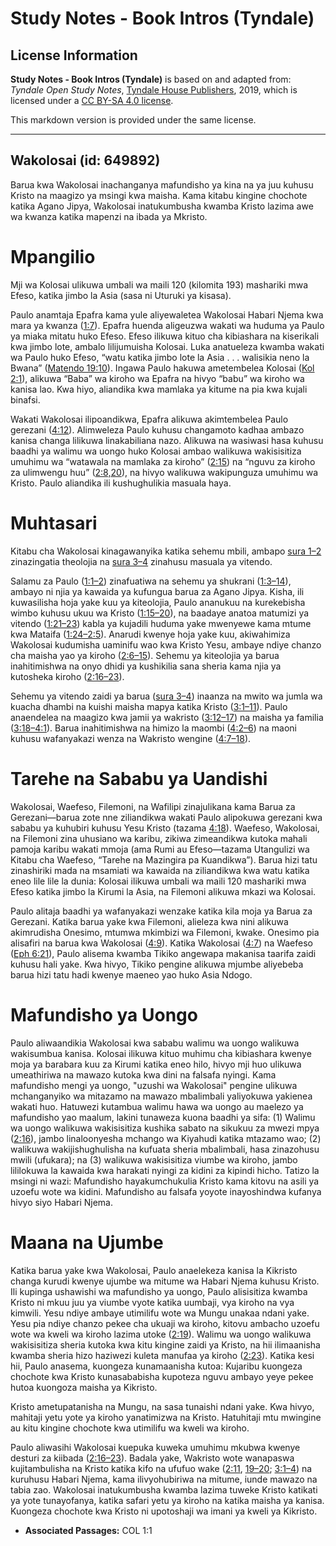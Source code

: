 # Study Notes - Book Intros (Tyndale)

## License Information

**Study Notes - Book Intros (Tyndale)** is based on and adapted from: _Tyndale Open Study Notes_, [Tyndale House Publishers](https://tyndaleopenresources.com/), 2019, which is licensed under a [CC BY-SA 4.0 license](https://creativecommons.org/licenses/by-sa/4.0/legalcode.en).

This markdown version is provided under the same license.



--------------------------------

## Wakolosai (id: 649892)

Barua kwa Wakolosai inachanganya mafundisho ya kina na ya juu kuhusu Kristo na maagizo ya msingi kwa maisha. Kama kitabu kingine chochote katika Agano Jipya, Wakolosai inatukumbusha kwamba Kristo lazima awe wa kwanza katika mapenzi na ibada ya Mkristo.

Mpangilio
=========

Mji wa Kolosai ulikuwa umbali wa maili 120 (kilomita 193\) mashariki mwa Efeso, katika jimbo la Asia (sasa ni Uturuki ya kisasa).

Paulo anamtaja Epafra kama yule aliyewaletea Wakolosai Habari Njema kwa mara ya kwanza ([1:7](https://ref.ly/Col1:7)). Epafra huenda aligeuzwa wakati wa huduma ya Paulo ya miaka mitatu huko Efeso. Efeso ilikuwa kituo cha kibiashara na kiserikali kwa jimbo lote, ambalo lilijumuisha Kolosai. Luka anatueleza kwamba wakati wa Paulo huko Efeso, “watu katika jimbo lote la Asia . . . walisikia neno la Bwana” ([Matendo 19:10](https://ref.ly/Acts19:10)). Ingawa Paulo hakuwa ametembelea Kolosai ([Kol 2:1](https://ref.ly/Col2:1)), alikuwa “Baba” wa kiroho wa Epafra na hivyo “babu” wa kiroho wa kanisa lao. Kwa hiyo, aliandika kwa mamlaka ya kitume na pia kwa kujali binafsi.

Wakati Wakolosai ilipoandikwa, Epafra alikuwa akimtembelea Paulo gerezani ([4:12](https://ref.ly/Col4:12)). Alimweleza Paulo kuhusu changamoto kadhaa ambazo kanisa changa lilikuwa linakabiliana nazo. Alikuwa na wasiwasi hasa kuhusu baadhi ya walimu wa uongo huko Kolosai ambao walikuwa wakisisitiza umuhimu wa “watawala na mamlaka za kiroho” ([2:15](https://ref.ly/Col2:15)) na “nguvu za kiroho za ulimwengu huu” ([2:8,](https://ref.ly/Col2:8)[20](https://ref.ly/Col2:20)), na hivyo walikuwa wakipunguza umuhimu wa Kristo. Paulo aliandika ili kushughulikia masuala haya.

Muhtasari
=========

Kitabu cha Wakolosai kinagawanyika katika sehemu mbili, ambapo [sura 1–2](https://ref.ly/Col1:1-Col2:23) zinazingatia theolojia na [sura 3–4](https://ref.ly/Col3:1-Col4:18) zinahusu masuala ya vitendo.

Salamu za Paulo ([1:1–2](https://ref.ly/Col1:1-Col1:2)) zinafuatiwa na sehemu ya shukrani ([1:3–14](https://ref.ly/Col1:3-Col1:14)), ambayo ni njia ya kawaida ya kufungua barua za Agano Jipya. Kisha, ili kuwasilisha hoja yake kuu ya kiteolojia, Paulo ananukuu na kurekebisha wimbo kuhusu ukuu wa Kristo ([1:15–20](https://ref.ly/Col1:15-Col1:20)), na baadaye anatoa matumizi ya vitendo ([1:21–23](https://ref.ly/Col1:21-Col1:23)) kabla ya kujadili huduma yake mwenyewe kama mtume kwa Mataifa ([1:24–2:5](https://ref.ly/Col1:24-Col2:5)). Anarudi kwenye hoja yake kuu, akiwahimiza Wakolosai kudumisha uaminifu wao kwa Kristo Yesu, ambaye ndiye chanzo cha maisha yao ya kiroho ([2:6–15](https://ref.ly/Col2:6-Col2:15)). Sehemu ya kiteolojia ya barua inahitimishwa na onyo dhidi ya kushikilia sana sheria kama njia ya kutosheka kiroho ([2:16–23](https://ref.ly/Col2:16-Col2:23)).

Sehemu ya vitendo zaidi ya barua ([sura 3–4](https://ref.ly/Col3:1-Col4:18)) inaanza na mwito wa jumla wa kuacha dhambi na kuishi maisha mapya katika Kristo ([3:1–11](https://ref.ly/Col3:1-Col3:11)). Paulo anaendelea na maagizo kwa jamii ya wakristo ([3:12–17](https://ref.ly/Col3:12-Col3:17)) na maisha ya familia ([3:18–4:1](https://ref.ly/Col3:18-Col4:1)). Barua inahitimishwa na himizo la maombi ([4:2–6](https://ref.ly/Col4:2-Col4:6)) na maoni kuhusu wafanyakazi wenza na Wakristo wengine ([4:7–18](https://ref.ly/Col4:7-Col4:18)).

Tarehe na Sababu ya Uandishi
============================

Wakolosai, Waefeso, Filemoni, na Wafilipi zinajulikana kama Barua za Gerezani—barua zote nne ziliandikwa wakati Paulo alipokuwa gerezani kwa sababu ya kuhubiri kuhusu Yesu Kristo (tazama [4:18](https://ref.ly/Col4:18)). Waefeso, Wakolosai, na Filemoni zina uhusiano wa karibu, zikiwa zimeandikwa kutoka mahali pamoja karibu wakati mmoja (ama Rumi au Efeso—tazama Utangulizi wa Kitabu cha Waefeso, “Tarehe na Mazingira pa Kuandikwa”). Barua hizi tatu zinashiriki mada na msamiati wa kawaida na ziliandikwa kwa watu katika eneo lile lile la dunia: Kolosai ilikuwa umbali wa maili 120 mashariki mwa Efeso katika jimbo la Kirumi la Asia, na Filemoni alikuwa mkazi wa Kolosai.

Paulo alitaja baadhi ya wafanyakazi wenzake katika kila moja ya Barua za Gerezani. Katika barua yake kwa Filemoni, alieleza kwa nini alikuwa akimrudisha Onesimo, mtumwa mkimbizi wa Filemoni, kwake. Onesimo pia alisafiri na barua kwa Wakolosai ([4:9](https://ref.ly/Col4:9)). Katika Wakolosai ([4:7](https://ref.ly/Col4:7)) na Waefeso ([Eph 6:21](https://ref.ly/Eph6:21)), Paulo alisema kwamba Tikiko angewapa makanisa taarifa zaidi kuhusu hali yake. Kwa hivyo, Tikiko pengine alikuwa mjumbe aliyebeba barua hizi tatu hadi kwenye maeneo yao huko Asia Ndogo.

Mafundisho ya Uongo
===================

Paulo aliwaandikia Wakolosai kwa sababu walimu wa uongo walikuwa wakisumbua kanisa. Kolosai ilikuwa kituo muhimu cha kibiashara kwenye moja ya barabara kuu za Kirumi katika eneo hilo, hivyo mji huo ulikuwa umeathiriwa na mawazo kutoka kwa dini na falsafa nyingi. Kama mafundisho mengi ya uongo, "uzushi wa Wakolosai" pengine ulikuwa mchanganyiko wa mitazamo na mawazo mbalimbali yaliyokuwa yakienea wakati huo. Hatuwezi kutambua walimu hawa wa uongo au maelezo ya mafundisho yao maalum, lakini tunaweza kuona baadhi ya sifa: (1\) Walimu wa uongo walikuwa wakisisitiza kushika sabato na sikukuu za mwezi mpya ([2:16](https://ref.ly/Col2:16)), jambo linaloonyesha mchango wa Kiyahudi katika mtazamo wao; (2\) walikuwa wakijishughulisha na kufuata sheria mbalimbali, hasa zinazohusu mwili (ufukara); na (3\) walikuwa wakisisitiza viumbe wa kiroho, jambo lililokuwa la kawaida kwa harakati nyingi za kidini za kipindi hicho. Tatizo la msingi ni wazi: Mafundisho hayakumchukulia Kristo kama kitovu na asili ya uzoefu wote wa kidini. Mafundisho au falsafa yoyote inayoshindwa kufanya hivyo siyo Habari Njema.

Maana na Ujumbe
===============

Katika barua yake kwa Wakolosai, Paulo anaelekeza kanisa la Kikristo changa kurudi kwenye ujumbe wa mitume wa Habari Njema kuhusu Kristo. Ili kupinga ushawishi wa mafundisho ya uongo, Paulo alisisitiza kwamba Kristo ni mkuu juu ya viumbe vyote katika uumbaji, vya kiroho na vya kimwili. Yesu ndiye ambaye utimilifu wote wa Mungu unakaa ndani yake. Yesu pia ndiye chanzo pekee cha ukuaji wa kiroho, kitovu ambacho uzoefu wote wa kweli wa kiroho lazima utoke ([2:19](https://ref.ly/Col2:19)). Walimu wa uongo walikuwa wakisisitiza sheria kutoka kwa kitu kingine zaidi ya Kristo, na hii ilimaanisha kwamba sheria hizo haziwezi kuleta manufaa ya kiroho ([2:23](https://ref.ly/Col2:23)). Katika kesi hii, Paulo anasema, kuongeza kunamaanisha kutoa: Kujaribu kuongeza chochote kwa Kristo kunasababisha kupoteza nguvu ambayo yeye pekee hutoa kuongoza maisha ya Kikristo.

Kristo ametupatanisha na Mungu, na sasa tunaishi ndani yake. Kwa hivyo, mahitaji yetu yote ya kiroho yanatimizwa na Kristo. Hatuhitaji mtu mwingine au kitu kingine chochote kwa utimilifu wa kweli wa kiroho.

Paulo aliwasihi Wakolosai kuepuka kuweka umuhimu mkubwa kwenye desturi za kiibada ([2:16–23](https://ref.ly/Col2:16-Col2:23)). Badala yake, Wakristo wote wanapaswa kujitambulisha na Kristo katika kifo na ufufuo wake ([2:11](https://ref.ly/Col2:11), [19–20](https://ref.ly/Col2:19-Col2:20); [3:1–4](https://ref.ly/Col3:1-Col3:4)) na kuruhusu Habari Njema, kama ilivyohubiriwa na mitume, iunde mawazo na tabia zao. Wakolosai inatukumbusha kwamba lazima tuweke Kristo katikati ya yote tunayofanya, katika safari yetu ya kiroho na katika maisha ya kanisa. Kuongeza chochote kwa Kristo ni upotoshaji wa imani ya kweli ya Kikristo.

* **Associated Passages:** COL 1:1


